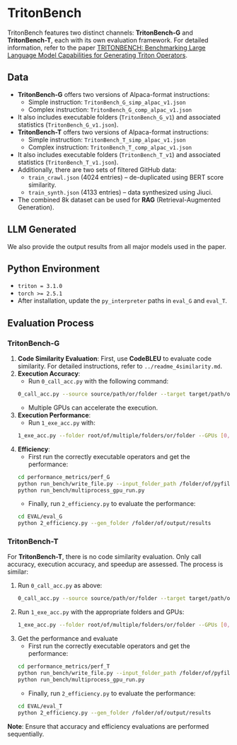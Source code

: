 # TritonBench

TritonBench features two distinct channels: **TritonBench-G** and **TritonBench-T**, each with its own evaluation framework. For detailed information, refer to the paper [TRITONBENCH: Benchmarking Large Language Model Capabilities for Generating Triton Operators](https://arxiv.org/pdf/2502.14752).

## Data
- **TritonBench-G** offers two versions of Alpaca-format instructions: 
  - Simple instruction: `TritonBench_G_simp_alpac_v1.json`
  - Complex instruction: `TritonBench_G_comp_alpac_v1.json`
- It also includes executable folders (`TritonBench_G_v1`) and associated statistics (`TritonBench_G_v1.json`).
- **TritonBench-T** offers two versions of Alpaca-format instructions: 
  - Simple instruction: `TritonBench_T_simp_alpac_v1.json`
  - Complex instruction: `TritonBench_T_comp_alpac_v1.json`
- It also includes executable folders (`TritonBench_T_v1`) and associated statistics (`TritonBench_T_v1.json`).
- Additionally, there are two sets of filtered GitHub data:
  - `train_crawl.json` (4024 entries) – de-duplicated using BERT score similarity.
  - `train_synth.json` (4133 entries) – data synthesized using Jiuci.
- The combined 8k dataset can be used for **RAG** (Retrieval-Augmented Generation).

## LLM Generated
We also provide the output results from all major models used in the paper.

## Python Environment
- `triton = 3.1.0`
- `torch >= 2.5.1`
- After installation, update the `py_interpreter` paths in `eval_G` and `eval_T`.

## Evaluation Process
### TritonBench-G
1. **Code Similarity Evaluation**: First, use **CodeBLEU** to evaluate code similarity. For detailed instructions, refer to `../readme_4similarity.md`.
2. **Execution Accuracy**: 
    - Run `0_call_acc.py` with the following command:
    ```bash
    0_call_acc.py --source source/path/or/folder --target target/path/or/folder --GPUs [0,1,2,3]
    ```
    - Multiple GPUs can accelerate the execution.
3. **Execution Performance**: 
    - Run `1_exe_acc.py` with:
    ```bash
    1_exe_acc.py --folder root/of/multiple/folders/or/folder --GPUs [0,1,2,3]
    ```
4. **Efficiency**: 
    - First run the correctly executable operators and get the performance:
    ```bash
    cd performance_metrics/perf_G
    python run_bench/write_file.py --input_folder_path /folder/of/pyfiles --results_path /folder/of/output/results
    python run_bench/multiprocess_gpu_run.py
    ```
    - Finally, run `2_efficiency.py` to evaluate the performance:
    ```bash
    cd EVAL/eval_G
    python 2_efficiency.py --gen_folder /folder/of/output/results
    ```

### TritonBench-T
For **TritonBench-T**, there is no code similarity evaluation. Only call accuracy, execution accuracy, and speedup are assessed. The process is similar:
1. Run `0_call_acc.py` as above:
    ```bash
    0_call_acc.py --source source/path/or/folder --target target/path/or/folder --GPUs [0,1,2,3]
    ```
2. Run `1_exe_acc.py` with the appropriate folders and GPUs:
    ```bash
    1_exe_acc.py --folder root/of/multiple/folders/or/folder --GPUs [0,1,2,3]
    ```
3. Get the performance and evaluate
    - First run the correctly executable operators and get the performance:
    ```bash
    cd performance_metrics/perf_T
    python run_bench/write_file.py --input_folder_path /folder/of/pyfiles --results_path /folder/of/output/results
    python run_bench/multiprocess_gpu_run.py
    ```
    - Finally, run `2_efficiency.py` to evaluate the performance:
    ```bash
    cd EVAL/eval_T
    python 2_efficiency.py --gen_folder /folder/of/output/results
    ```

**Note**: Ensure that accuracy and efficiency evaluations are performed sequentially.
